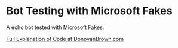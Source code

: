 # Bot Testing with Microsoft Fakes
A echo bot tested with Microsoft Fakes.

[Full Explanation of Code at DonovanBrown.com](http://www.donovanbrown.com/post/Testing-Bots-with-Microsoft-Fakes)
